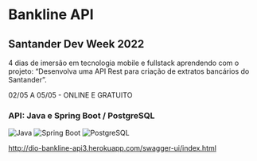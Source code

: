 # Bankline API

## Santander Dev Week 2022
 
4 dias de imersão em tecnologia mobile e fullstack aprendendo com o projeto: “Desenvolva uma API Rest para criação de extratos bancários do Santander”.

02/05 A 05/05 - ONLINE E GRATUITO

### API: Java e Spring Boot / PostgreSQL

<div align="left">
  <img src="https://img.shields.io/badge/-Java-red?style=for-the-badge" alt="Java">
  <img src="https://img.shields.io/badge/-Spring Boot-green?style=for-the-badge" alt="Spring Boot">
  <img src="https://img.shields.io/badge/-PostgreSQL-blue?style=for-the-badge" alt="PostgreSQL">
</div>

 http://dio-bankline-api3.herokuapp.com/swagger-ui/index.html

